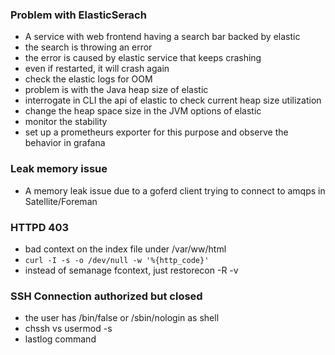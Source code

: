 ### Problem with ElasticSerach   
* A service with web frontend having a search bar backed by elastic
* the search is throwing an error
* the error is caused by elastic service that keeps crashing
* even if restarted, it will crash again
* check the elastic logs for OOM
* problem is with the Java heap size of elastic
* interrogate in CLI the api of elastic to check current heap size utilization
* change the heap space size in the JVM options of elastic  
* monitor the stability  
* set up a prometheurs exporter for this purpose and observe the behavior in grafana

### Leak memory issue  
* A memory leak issue due to a goferd client trying to connect to amqps in Satellite/Foreman  

### HTTPD 403 
* bad context on the index file under /var/ww/html  
* `curl -I -s -o /dev/null -w '%{http_code}'`  
* instead of semanage fcontext, just restorecon -R -v

### SSH Connection authorized but closed  
* the user has /bin/false or /sbin/nologin as shell  
* chssh vs usermod -s
* lastlog command

  

